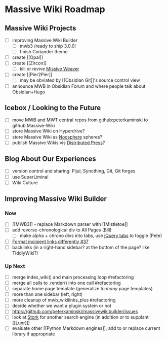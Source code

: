 # Massive Wiki Roadmap

## Massive Wiki Projects

- [ ] improving Massive Wiki Builder
	- [ ] mwb3 (ready to ship 3.0.0!
	- [ ] finish Coriander theme
- [ ] create [[Opal]]
- [ ] create [[Zircon]]
	- [ ] kill or revive [Missive Weaver](https://github.com/peterkaminski/missive-weaver)
- [ ] create [[Pier2Pier]]
	- [ ] may be obviated by [[Obsidian Git]]'s source control view
- [ ] announce MWB in Obsidian Forum and where people talk about Obsidian+Hugo

## Icebox / Looking to the Future

- [ ] move MWB and MWT central repos from github:peterkaminski to github:Massive-Wiki
- [ ] store Massive Wiki on Hyperdrive?
- [ ] store Massive Wiki as [Noosphere](https://subconscious.substack.com/p/noosphere-a-protocol-for-thought) spheres?
- [ ] publish Massive Wikis vis [Distributed Press](https://distributed.press/)?

## Blog About Our Experiences

- [ ] version control and sharing: Pijul, Syncthing, Git, Git forges
- [ ] use SuperLiminal
- [ ] Wiki Culture

## Improving Massive Wiki Builder

### Now

- [ ] [[MWB3]] - replace Markdown parser with [[Mistletoe]]
- [ ] add reverse-chronological div to All Pages (Bill)
	- [ ] make alpha + chrono divs into tabs, use [jQuery tabs](https://jqueryui.com/tabs/) to toggle (Pete)
- [ ] [Format incipient links differently #37](https://github.com/peterkaminski/massivewikibuilder/issues/37)
- [ ] backlinks (in a right-hand sidebar? at the bottom of the page? like TiddlyWiki?)

### Up Next

- [ ] merge index_wiki() and main processing loop #refactoring
- [ ] merge all calls to .render() into one call #refactoring
- [ ] separate home page template (generalize to _many_ page templates)
- [ ] more than one sidebar (left, right)
- [ ] more cleanup of mwb_wikilinks_plus #refactoring
- [ ] decide whether we want a plugin system or not
- [ ] <https://github.com/peterkaminski/massivewikibuilder/issues>
- [ ] look at [Stork](https://stork-search.net/) for another search engine (in addition or to supplant [[Lunr]])
- [ ] evaluate other [[Python Markdown engines]], add to or replace current library if appropriate
